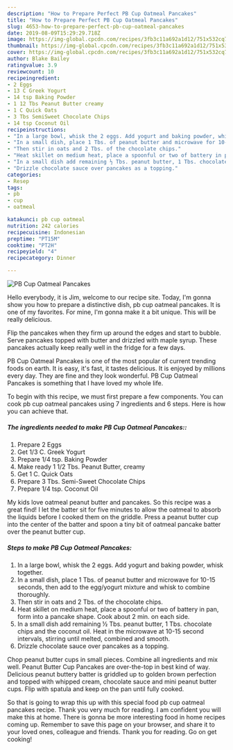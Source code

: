 ```yaml
---
description: "How to Prepare Perfect PB Cup Oatmeal Pancakes"
title: "How to Prepare Perfect PB Cup Oatmeal Pancakes"
slug: 4653-how-to-prepare-perfect-pb-cup-oatmeal-pancakes
date: 2019-08-09T15:29:29.718Z
image: https://img-global.cpcdn.com/recipes/3fb3c11a692a1d12/751x532cq70/pb-cup-oatmeal-pancakes-recipe-main-photo.jpg
thumbnail: https://img-global.cpcdn.com/recipes/3fb3c11a692a1d12/751x532cq70/pb-cup-oatmeal-pancakes-recipe-main-photo.jpg
cover: https://img-global.cpcdn.com/recipes/3fb3c11a692a1d12/751x532cq70/pb-cup-oatmeal-pancakes-recipe-main-photo.jpg
author: Blake Bailey
ratingvalue: 3.9
reviewcount: 10
recipeingredient:
- 2 Eggs
- 13 C Greek Yogurt
- 14 tsp Baking Powder
- 1 12 Tbs Peanut Butter creamy
- 1 C Quick Oats
- 3 Tbs SemiSweet Chocolate Chips
- 14 tsp Coconut Oil
recipeinstructions:
- "In a large bowl, whisk the 2 eggs. Add yogurt and baking powder, whisk together."
- "In a small dish, place 1 Tbs. of peanut butter and microwave for 10-15 seconds, then add to the egg/yogurt mixture and whisk to combine thoroughly."
- "Then stir in oats and 2 Tbs. of the chocolate chips."
- "Heat skillet on medium heat, place a spoonful or two of battery in pan, form into a pancake shape. Cook about 2 min. on each side."
- "In a small dish add remaining ½ Tbs. peanut butter, 1 Tbs. chocolate chips and the coconut oil. Heat in the microwave at 10-15 second intervals, stirring until melted, combined and smooth."
- "Drizzle chocolate sauce over pancakes as a topping."
categories:
- Resep
tags:
- pb
- cup
- oatmeal

katakunci: pb cup oatmeal
nutrition: 242 calories
recipecuisine: Indonesian
preptime: "PT15M"
cooktime: "PT2H"
recipeyield: "4"
recipecategory: Dinner

---
```



![PB Cup Oatmeal Pancakes](https://img-global.cpcdn.com/recipes/3fb3c11a692a1d12/751x532cq70/pb-cup-oatmeal-pancakes-recipe-main-photo.jpg)

Hello everybody, it is Jim, welcome to our recipe site. Today, I'm gonna show you how to prepare a distinctive dish, pb cup oatmeal pancakes. It is one of my favorites. For mine, I'm gonna make it a bit unique. This will be really delicious.

Flip the pancakes when they firm up around the edges and start to bubble. Serve pancakes topped with butter and drizzled with maple syrup. These pancakes actually keep really well in the fridge for a few days.

PB Cup Oatmeal Pancakes is one of the most popular of current trending foods on earth. It is easy, it's fast, it tastes delicious. It is enjoyed by millions every day. They are fine and they look wonderful. PB Cup Oatmeal Pancakes is something that I have loved my whole life.


To begin with this recipe, we must first prepare a few components. You can cook pb cup oatmeal pancakes using 7 ingredients and 6 steps. Here is how you can achieve that.

##### The ingredients needed to make PB Cup Oatmeal Pancakes::

1. Prepare 2 Eggs
1. Get 1/3 C. Greek Yogurt
1. Prepare 1/4 tsp. Baking Powder
1. Make ready 1 1/2 Tbs. Peanut Butter, creamy
1. Get 1 C. Quick Oats
1. Prepare 3 Tbs. Semi-Sweet Chocolate Chips
1. Prepare 1/4 tsp. Coconut Oil


My kids love oatmeal peanut butter and pancakes. So this recipe was a great find! I let the batter sit for five minutes to allow the oatmeal to absorb the liquids before I cooked them on the griddle. Press a peanut butter cup into the center of the batter and spoon a tiny bit of oatmeal pancake batter over the peanut butter cup. 

##### Steps to make PB Cup Oatmeal Pancakes:

1. In a large bowl, whisk the 2 eggs. Add yogurt and baking powder, whisk together.
1. In a small dish, place 1 Tbs. of peanut butter and microwave for 10-15 seconds, then add to the egg/yogurt mixture and whisk to combine thoroughly.
1. Then stir in oats and 2 Tbs. of the chocolate chips.
1. Heat skillet on medium heat, place a spoonful or two of battery in pan, form into a pancake shape. Cook about 2 min. on each side.
1. In a small dish add remaining ½ Tbs. peanut butter, 1 Tbs. chocolate chips and the coconut oil. Heat in the microwave at 10-15 second intervals, stirring until melted, combined and smooth.
1. Drizzle chocolate sauce over pancakes as a topping.


Chop peanut butter cups in small pieces. Combine all ingredients and mix well. Peanut Butter Cup Pancakes are over-the-top in best kind of way. Delicious peanut buttery batter is griddled up to golden brown perfection and topped with whipped cream, chocolate sauce and mini peanut butter cups. Flip with spatula and keep on the pan until fully cooked. 

So that is going to wrap this up with this special food pb cup oatmeal pancakes recipe. Thank you very much for reading. I am confident you will make this at home. There is gonna be more interesting food in home recipes coming up. Remember to save this page on your browser, and share it to your loved ones, colleague and friends. Thank you for reading. Go on get cooking!
